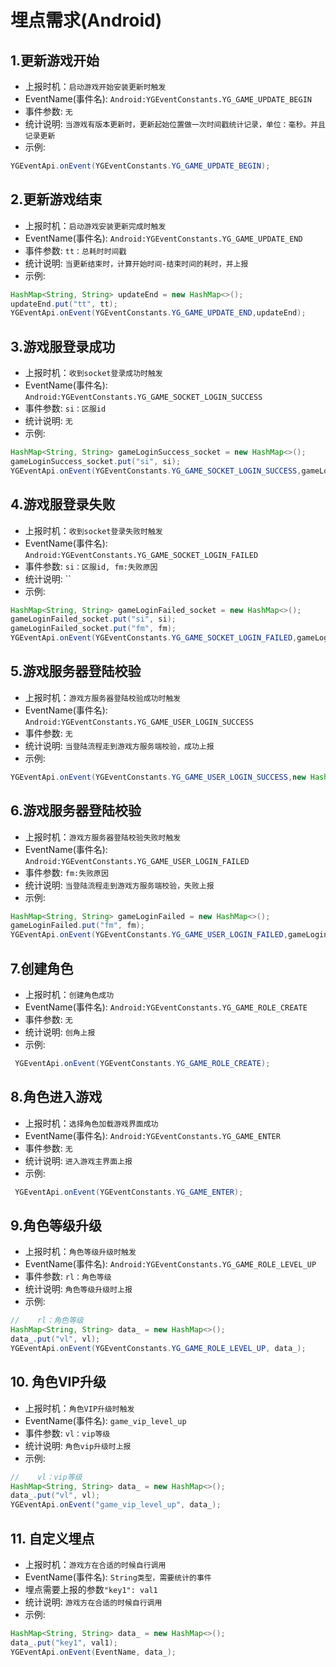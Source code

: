 # 埋点需求(Android)

## 1.更新游戏开始
- 上报时机：`启动游戏开始安装更新时触发`
- EventName(事件名): `Android:YGEventConstants.YG_GAME_UPDATE_BEGIN`
- 事件参数: `无`
- 统计说明: `当游戏有版本更新时，更新起始位置做一次时间戳统计记录，单位：毫秒。并且记录更新`
- 示例: 
```java
YGEventApi.onEvent(YGEventConstants.YG_GAME_UPDATE_BEGIN);
```

## 2.更新游戏结束
- 上报时机：`启动游戏安装更新完成时触发`
- EventName(事件名): `Android:YGEventConstants.YG_GAME_UPDATE_END`
- 事件参数: `tt：总耗时时间戳`
- 统计说明: `当更新结束时，计算开始时间-结束时间的耗时，并上报`
- 示例: 
```java
HashMap<String, String> updateEnd = new HashMap<>();
updateEnd.put("tt", tt);
YGEventApi.onEvent(YGEventConstants.YG_GAME_UPDATE_END,updateEnd);
```

## 3.游戏服登录成功
- 上报时机：`收到socket登录成功时触发`
- EventName(事件名): `Android:YGEventConstants.YG_GAME_SOCKET_LOGIN_SUCCESS`
- 事件参数: `si：区服id`
- 统计说明: `无`
- 示例: 
```java
HashMap<String, String> gameLoginSuccess_socket = new HashMap<>();
gameLoginSuccess_socket.put("si", si);
YGEventApi.onEvent(YGEventConstants.YG_GAME_SOCKET_LOGIN_SUCCESS,gameLoginSuccess_socket);
```

## 4.游戏服登录失败
- 上报时机：`收到socket登录失败时触发`
- EventName(事件名): `Android:YGEventConstants.YG_GAME_SOCKET_LOGIN_FAILED`
- 事件参数: `si：区服id, fm:失败原因`
- 统计说明: ``
- 示例: 
```java
HashMap<String, String> gameLoginFailed_socket = new HashMap<>();
gameLoginFailed_socket.put("si", si);
gameLoginFailed_socket.put("fm", fm);
YGEventApi.onEvent(YGEventConstants.YG_GAME_SOCKET_LOGIN_FAILED,gameLoginFailed_socket);
```

## 5.游戏服务器登陆校验
- 上报时机：`游戏方服务器登陆校验成功时触发`
- EventName(事件名): `Android:YGEventConstants.YG_GAME_USER_LOGIN_SUCCESS`
- 事件参数: `无`
- 统计说明: `当登陆流程走到游戏方服务端校验，成功上报`
- 示例: 
```java
YGEventApi.onEvent(YGEventConstants.YG_GAME_USER_LOGIN_SUCCESS,new HashMap());
```

## 6.游戏服务器登陆校验
- 上报时机：`游戏方服务器登陆校验失败时触发`
- EventName(事件名): `Android:YGEventConstants.YG_GAME_USER_LOGIN_FAILED`
- 事件参数: `fm:失败原因`
- 统计说明: `当登陆流程走到游戏方服务端校验，失败上报`
- 示例: 
```java
HashMap<String, String> gameLoginFailed = new HashMap<>();
gameLoginFailed.put("fm", fm);
YGEventApi.onEvent(YGEventConstants.YG_GAME_USER_LOGIN_FAILED,gameLoginFailed);
```

## 7.创建角色
- 上报时机：`创建角色成功`
- EventName(事件名): `Android:YGEventConstants.YG_GAME_ROLE_CREATE`
- 事件参数: `无`
- 统计说明: `创角上报`
- 示例: 
```java
 YGEventApi.onEvent(YGEventConstants.YG_GAME_ROLE_CREATE);
 ```

## 8.角色进入游戏
- 上报时机：`选择角色加载游戏界面成功`
- EventName(事件名): `Android:YGEventConstants.YG_GAME_ENTER`
- 事件参数: `无`
- 统计说明: `进入游戏主界面上报`
- 示例: 
```java
 YGEventApi.onEvent(YGEventConstants.YG_GAME_ENTER);
 ```

## 9.角色等级升级
- 上报时机：`角色等级升级时触发`
- EventName(事件名): `Android:YGEventConstants.YG_GAME_ROLE_LEVEL_UP`
- 事件参数: `rl：角色等级`
- 统计说明: `角色等级升级时上报`
- 示例: 
```java
//    rl：角色等级
HashMap<String, String> data_ = new HashMap<>();
data_.put("vl", vl);
YGEventApi.onEvent(YGEventConstants.YG_GAME_ROLE_LEVEL_UP, data_);
```

## 10. 角色VIP升级
- 上报时机：`角色VIP升级时触发`
- EventName(事件名): `game_vip_level_up`
- 事件参数: `vl：vip等级`
- 统计说明: `角色vip升级时上报`
- 示例: 
```java
//    vl：vip等级
HashMap<String, String> data_ = new HashMap<>();
data_.put("vl", vl);
YGEventApi.onEvent("game_vip_level_up", data_);
```

## 11. 自定义埋点
- 上报时机：`游戏方在合适的时候自行调用`
- EventName(事件名): `String类型，需要统计的事件`
- 埋点需要上报的参数`"key1": val1`
- 统计说明: `游戏方在合适的时候自行调用`
- 示例: 
```java
HashMap<String, String> data_ = new HashMap<>();
data_.put("key1", val1);
YGEventApi.onEvent(EventName, data_);
```
